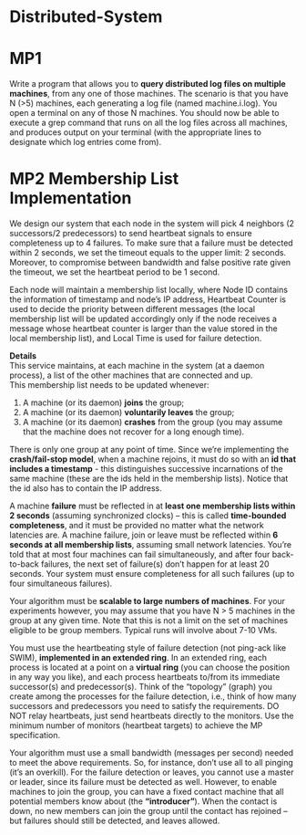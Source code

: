 # Distributed-System
# MP1
Write a program that allows you to **query distributed log files on multiple machines**, from any one of those machines. The scenario is that you have N (>5) machines, each generating a log file (named machine.i.log). You open a terminal on any of those N machines. You should now be able to execute a grep command that runs on all the log files across all machines, and produces
output on your terminal (with the appropriate lines to designate which log entries come from).

# MP2 Membership List Implementation  
We design our system that each node in the system will pick 4 neighbors (2 successors/2 predecessors) to send heartbeat signals to ensure  completeness up to 4 failures. To make sure that a failure must be detected within 2 seconds, we set the timeout equals to the upper   limit: 2 seconds. Moreover, to compromise between bandwidth and false positive rate given the timeout, we set the heartbeat period to be 1 second.

Each node will maintain a membership list locally, where Node ID contains the information of timestamp and node’s IP address, Heartbeat   Counter is used to decide the priority between different messages (the local membership list will be updated accordingly only if the node receives a message whose heartbeat counter is larger than the value stored in the local membership list), and Local Time is used for   failure detection.  

**Details**  
This service maintains, at each machine in the system (at a daemon process), a list of the other machines that are connected and up.  
This membership list needs to be updated whenever:  
1. A machine (or its daemon) **joins** the group;  
2. A machine (or its daemon) **voluntarily leaves** the group;  
3. A machine (or its daemon) **crashes** from the group (you may assume that the machine does not recover for a long enough time).    
  
There is only one group at any point of time. Since we’re implementing the **crash/fail-stop model**, when a machine rejoins, it must do so   with an **id that includes a timestamp** - this distinguishes successive incarnations of the same machine (these are the ids held in the   membership lists). Notice that the id also has to contain the IP address.    

A machine **failure** must be reflected in at **least one membership lists within 2 seconds** (assuming synchronized clocks) – this is called **time-bounded completeness**, and it must be provided no matter what the network latencies are. A machine failure, join or leave must be reflected within **6 seconds at all membership lists**, assuming small network latencies. You’re told that at most four machines can fail simultaneously, and after four back-to-back failures, the next set of failure(s) don’t happen for at least 20 seconds. Your system must ensure completeness for all such failures (up to four simultaneous failures).      
  
Your algorithm must be **scalable to large numbers of machines**. For your experiments however, you may assume that you have N > 5 machines in the group at any given time. Note that this is not a limit on the set of machines eligible to be group members. Typical runs will involve about 7-10 VMs.    
  
You must use the heartbeating style of failure detection (not ping-ack like SWIM), **implemented in an extended ring**. In an extended ring, each process is located at a point on a **virtual ring** (you can choose the position in any way you like), and each process heartbeats to/from its immediate successor(s) and predecessor(s). Think of the “topology” (graph) you create among the processes for the failure detection, i.e., think of how many successors and predecessors you need to satisfy the requirements. DO NOT relay heartbeats, just send heartbeats directly to the monitors. Use the minimum number of monitors (heartbeat targets) to achieve the MP specification. 
   
Your algorithm must use a small bandwidth (messages per second) needed to meet the above requirements. So, for instance, don’t use all to  all pinging (it’s an overkill). For the failure detection or leaves, you cannot use a master or leader, since its failure must be detected as well. However, to enable machines to join the group, you can have a fixed contact machine that all potential members know about (the **“introducer”**). When the contact is down, no new members can join the group until the contact has rejoined – but failures should still be detected, and leaves allowed.  



